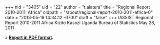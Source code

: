 +++
nid = "3405"
uid = "22"
author = "t.alatera"
title = "Regional Report 2010-2011: Africa"
oldpath = "/about/regional-report-2010-2011-africa-0"
date = "2013-05-16 14:34:12 -0700"
draft = "false"
+++
IASSIST Regional Report 2010-2011
Africa
Kizito Kasozi
Uganda Bureau of Statistics
May 28, 2011

» **[Report in PDF
format](http://iassistdata.org/files/about/africa_regional_report_2010-2011.pdf).**
